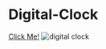 # Digital-Clock
[Click Me!](https://kaplanh.github.io/Digital-Watch/)
![digital clock](https://github.com/kaplanh/Digital-Watch/assets/101884444/77bf2e3d-5cfc-45ef-b340-1691785c7925)
